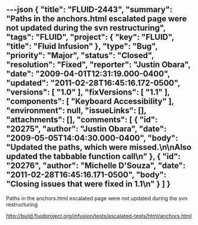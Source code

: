 ---json
{
  "title": "FLUID-2443",
  "summary": "Paths in the anchors.html escalated page were not updated during the svn restructuring",
  "tags": "FLUID",
  "project": {
    "key": "FLUID",
    "title": "Fluid Infusion"
  },
  "type": "Bug",
  "priority": "Major",
  "status": "Closed",
  "resolution": "Fixed",
  "reporter": "Justin Obara",
  "date": "2009-04-01T12:31:19.000-0400",
  "updated": "2011-02-28T16:45:16.172-0500",
  "versions": [
    "1.0"
  ],
  "fixVersions": [
    "1.1"
  ],
  "components": [
    "Keyboard Accessibility"
  ],
  "environment": null,
  "issueLinks": [],
  "attachments": [],
  "comments": [
    {
      "id": "20275",
      "author": "Justin Obara",
      "date": "2009-05-05T14:04:30.000-0400",
      "body": "Updated the paths, which were missed.\n\nAlso updated the tabbable function call\n"
    },
    {
      "id": "20276",
      "author": "Michelle D'Souza",
      "date": "2011-02-28T16:45:16.171-0500",
      "body": "Closing issues that were fixed in 1.1\n"
    }
  ]
}
---
Paths in the anchors.html escalated page were not updated during the svn restructuring

<http://build.fluidproject.org/infusion/tests/escalated-tests/html/anchors.html>

        